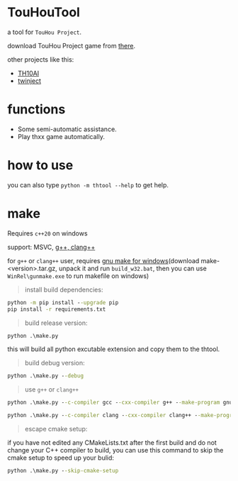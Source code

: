 # TouHouTool
a tool for `TouHou Project`.

download TouHou Project game from [there](https://cloud.lilywhite.cc/s/4ZUW?path=%2F%E4%B8%9C%E6%96%B9Project%2F%E5%AE%98%E6%96%B9%E6%B8%B8%E6%88%8F).

other projects like this:
*  [TH10AI](https://github.com/Infinideastudio/TH10AI)
*  [twinject](https://github.com/Netdex/twinject)

# functions
* Some semi-automatic assistance.
* Play thxx game automatically.

# how to use
you can also type `python -m thtool --help` to get help.

# make
Requires `c++20` on windows

support: MSVC, [g++, clang++](https://github.com/24bit-xjkp/toolchains/releases)

for `g++` or `clang++` user, requires [gnu make for windows](https://ftp.gnu.org/gnu/make/)(download make-\<version\>.tar.gz, unpack it and run `build_w32.bat`, then you can use `WinRel\gunmake.exe` to run makefile on windows)

> install build dependencies:
```cmd
python -m pip install --upgrade pip
pip install -r requirements.txt
```

> build release version:
```cmd
python .\make.py
```
this will build all python excutable extension and copy them to the thtool.

> build debug version:
```cmd
python .\make.py --debug
```

> use `g++` or `clang++`
```cmd
python .\make.py --c-compiler gcc --cxx-compiler g++ --make-program gnumake
```
```cmd
python .\make.py --c-compiler clang --cxx-compiler clang++ --make-program gnumake
```

> escape cmake setup:

if you have not edited any CMakeLists.txt after the first build and do not change your C++ compiler to build, you can use this command to skip the cmake setup to speed up your bulid:
```cmd
python .\make.py --skip-cmake-setup
```
